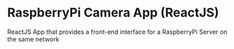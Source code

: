 # RaspberryPi Camera App (ReactJS)
ReactJS App that provides a front-end interface for a RaspberryPi Server on the same network
